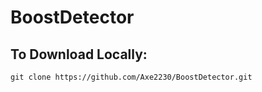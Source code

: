 # BoostDetector

## To Download Locally: 
```
git clone https://github.com/Axe2230/BoostDetector.git
```
